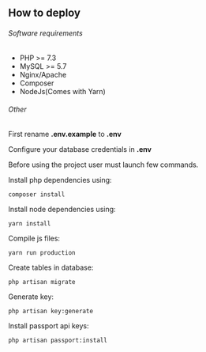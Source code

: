## How to deploy

###### Software requirements
* PHP >= 7.3
* MySQL >= 5.7
* Nginx/Apache
* Composer
* NodeJs(Comes with Yarn)



###### Other
First rename **.env.example** to **.env**

Configure your database credentials in **.env**

Before using the project user must launch few commands.

Install php dependencies using:
```
composer install
```

Install node dependencies using:
```
yarn install
```

Compile js files:
```
yarn run production
```

Create tables in database:
```
php artisan migrate
```

Generate key:
```
php artisan key:generate
```

Install passport api keys:
```
php artisan passport:install
```
